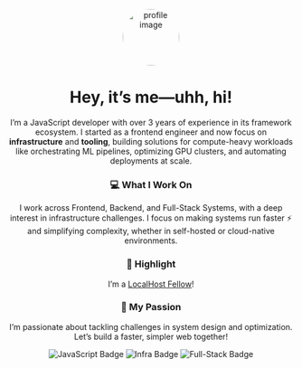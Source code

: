 <p align="center">
  <img src="https://i.ytimg.com/vi/YWmpB_6E8KI/maxresdefault.jpg?sqp=-oaymwEmCIAKENAF8quKqQMa8AEB-AH-CYAC0AWKAgwIABABGEYgVihlMA8=&rs=AOn4CLCffeEHPia2Fo7G4JWjYjKeQV0wCA" alt="profile image" width="100" height="100" style="border-radius: 50%;"/>
</p>

<h1 align="center">Hey, it’s me—uhh, hi!</h1>

<p align="center">
I’m a JavaScript developer with over 3 years of experience in its framework ecosystem. I started as a frontend engineer and now focus on <b>infrastructure</b> and <b>tooling</b>, building solutions for compute-heavy workloads like orchestrating ML pipelines, optimizing GPU clusters, and automating deployments at scale.
</p>

<h3 align="center">💻 What I Work On</h3>
<p align="center">
I work across Frontend, Backend, and Full-Stack Systems, with a deep interest in infrastructure challenges. I focus on making systems run faster ⚡ and simplifying complexity, whether in self-hosted or cloud-native environments.
</p>

<h3 align="center">🌟 Highlight</h3>
<p align="center">
I’m a <a href="https://localhosthq.com/">LocalHost Fellow</a>!
</p>

<h3 align="center">🚀 My Passion</h3>
<p align="center">
I’m passionate about tackling challenges in system design and optimization. Let’s build a faster, simpler web together!
</p>

<p align="center">
  <img src="https://img.shields.io/badge/JavaScript-F7DF1E?logo=javascript&logoColor=black" alt="JavaScript Badge"/>
  <img src="https://img.shields.io/badge/Infrastructure-FF6F61?logo=terraform&logoColor=white" alt="Infra Badge"/>
  <img src="https://img.shields.io/badge/Full--Stack-6A0572?logo=react&logoColor=white" alt="Full-Stack Badge"/>
</p>
